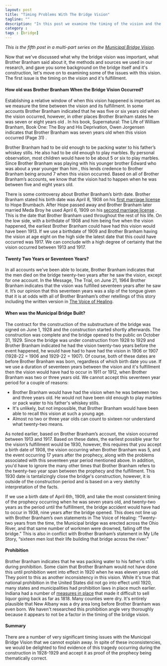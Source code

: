 ```yaml
---
layout: post
title: "Timing Problems With The Bridge Vision"
tagline: ""
description: "In this post we examine the timing of the vision and the construction schedule of the municipal bridge."
category : 
tags : [bridge]
---
```

_This is the fifth post in a multi-part series on the <a href="/tags.html#bridge-ref">Municipal Bridge Vision</a>._

Now that we've discussed what why the bridge vision was important, what Brother Branham said about it, the methods and sources we used in our research, and gave you some background on the bridge itself and it's construction, let's move on to examining some of the issues with this vision.  The first issue is the timing on the vision and it's fulfillment.  

#### How old was Brother Branham When the Bridge Vision Occurred?
Establishing a relative window of when this vision happened is important as we measure the time between the vision and its fulfillment.  In some accounts Brother Branham indicated that he was five or six years old  when the vision occurred, however, in other places Brother Branham states he was seven or eight years old .  In his book, Supernatural: The Life of William Branham, Book One: The Boy and His Deprivation, Owen Jorgensen indicates that Brother Branham was seven years old when this vision occurred (Page 31) .  

Brother Branham had to be old enough to be packing water to his father’s whiskey stills.  He also had to be old enough to play marbles.  By personal observation, most children would have to be about 5 or six to play marbles.  Since Brother Branham was playing with his younger brother Edward who was about a year younger than him , this lends credence to Brother Branham being around 7 when this vision occurred.  Based on all of Brother Branham’s accounts, we know that the vision had to happen when he was between five and eight years old.

There is some controversy about Brother Branham’s birth date.  Brother Branham stated his birth date was April 8, 1908 on his [first marriage license](/Assets/MarriageLicenses/Hope.pdf)  to Hope Brumbach.  After Hope passed away and Brother Branham later married Meda Broy he used April 6, 1909 on his [second marriage license](/assets/MarriageLicenses/Meda.pdf) .  This is the date that Brother Branham used throughout the rest of his life.  On the low side, with a birthdate of 1908 and him being five when the vision happened, the earliest Brother Branham could have had this vision would have been 1913.  If we use a birthdate of 1909 and Brother Branham having the vision at age eight on the high side the latest date that this could have occurred was 1917.  We can conclude with a high degree of certainty that the vision occurred between 1913 and 1917.  

#### Twenty Two Years or Seventeen Years?
In all accounts we’ve been able to locate, Brother Branham indicates that the men died on the bridge twenty-two years after he saw the vision, except for one account.  In the Message, The Trial, on June 21, 1964 Brother Branham indicates that the vision was fulfilled seventeen years after he saw it.  It’s our opinion that this seventeen years was a slip of the tongue given that it is at odds with all of Brother Branham’s other retellings of this story including the written version in [The Voice of Healing](http://www.godsgenerals.com/pdf/1948-1950_april.pdf).

#### When was the Municipal Bridge Built?
The contract for the construction of the substructure of the bridge was signed on June 1, 1928 and the construction started shortly afterwards.  The construction was complete and the bridge opened to the public on October 31, 1929.  Since the bridge was under construction from 1928 to 1929 and Brother Branham indicated he had the vision twenty-two years before the event happened, he would have had to have had the vision in 1906 or 1907 (1928-22 = 1906 and 1929-22 = 1907).  Of course, both of these dates are before Brother Branham was born, regardless of which birth date you use.  If we use a duration of seventeen years between the vision and it's fulfillment then the vision would have had to occur in 1911 or 1912, when Brother Branham was two or three years old.  We cannot accept this seventeen year period for a couple of reasons:

* Brother Branham would have had the vision when he was between two and three years old.  He would not have been old enough to play marbles or pack water to his father's whiskey stills.  
* It's unlikely, but not impossible, that Brother Branham would have been able to recall this vision at such a young age.
* Almost no two or three year olds can count to sixteen nor understand what twenty-two means.

As noted earlier, based on Brother Branham’s account, the vision occurred between 1913 and 1917.  Based on these dates, the earliest possible year for the vision’s fulfillment would be 1930, however, this requires that you accept a birth date of 1908, the vision occurring when Brother Branham was 5, and the event occurring 17 years after the prophecy, along with the problems associated with this seventeen year period mentioned above.  In addition, you'd have to ignore the many other times that Brother Branham refers to the twenty-two year span between the prophecy and the fulfillment.  This 1930 date is tantalizingly close the bridge's construction, however, it is outside of the construction period and is based on a very sketchy interpretation of the facts.

If we use a birth date of April 6th, 1909, and take the most consistent timing of the prophecy occurring when he was seven years old, and twenty-two years as the period until the fulfillment, the bridge accident would have had to occur in 1938, nine years after the bridge opened.  This does not line up with Brother Branham’s own statements in The Voice of Healing: “Twenty-two years from the time, the Municipal bridge was erected across the Ohio River, and that same number of workmen were drowned, falling off the bridge.”  This is also in conflict with Brother Branham’s statement in My Life Story, “sixteen men lost their life building that bridge across the river.” 

#### Prohibition
Brother Branham indicates that he was packing water to his father's stills during prohibition.  Some claim that Brother Branham would not have done this until prohibition went into effect in 1920 when he was eleven years old.  They point to this as another inconsistency in this vision.  While it's true that national prohibition in the United States did not go into effect until 1920, many states and municipalities had prohibition laws in place much earlier.  Indiana had a number of [measures in place](http://www.indianahistory.org/teachers-students/plan-a-field-trip/Prohibition%20Essay) that made it difficult to sell liquor going back as far as 1818.  Many counties were dry.  It's entirely plausible that New Albany was a dry area long before Brother Branham was even born.  We haven't researched this prohibition angle very thoroughly because it appears to not be a factor in the timing of the bridge vision.  

#### Summary
There are a number of very significant timing issues with the Municipal Bridge Vision that we cannot explain away.  In spite of these inconsistencies, we would be delighted to find evidence of this tragedy occurring during the construction in 1928-1929 and accept it as proof of the prophecy being thematically correct.  


